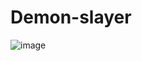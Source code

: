 # Demon-slayer
![image](https://user-images.githubusercontent.com/100318892/233498862-686c331c-cb3d-4901-9d82-476940a149c2.png)
